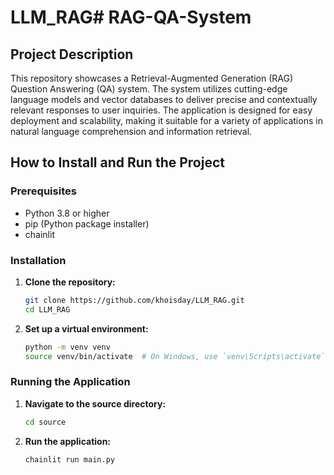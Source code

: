 # LLM_RAG# RAG-QA-System

## Project Description
This repository showcases a Retrieval-Augmented Generation (RAG) Question Answering (QA) system. The system utilizes cutting-edge language models and vector databases to deliver precise and contextually relevant responses to user inquiries. The application is designed for easy deployment and scalability, making it suitable for a variety of applications in natural language comprehension and information retrieval.

## How to Install and Run the Project

### Prerequisites
- Python 3.8 or higher
- pip (Python package installer)
- chainlit

### Installation

1. **Clone the repository:**
   ```bash
   git clone https://github.com/khoisday/LLM_RAG.git
   cd LLM_RAG
   ```
2. **Set up a virtual environment:**
    ```bash
    python -m venv venv
    source venv/bin/activate  # On Windows, use `venv\Scripts\activate`
    ```

### Running the Application
1. **Navigate to the source directory:**
    ```bash
    cd source
    ```
2. **Run the application:**
    ```bash
    chainlit run main.py
    ```